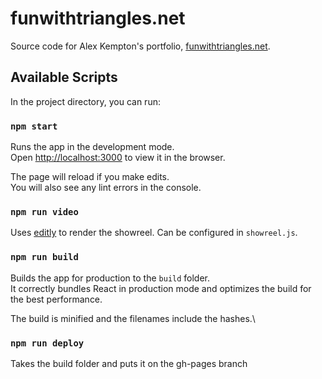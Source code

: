 # funwithtriangles.net

Source code for Alex Kempton's portfolio, [funwithtriangles.net](http://funwithtriangles.net).

## Available Scripts

In the project directory, you can run:

### `npm start`

Runs the app in the development mode.\
Open [http://localhost:3000](http://localhost:3000) to view it in the browser.

The page will reload if you make edits.\
You will also see any lint errors in the console.

### `npm run video`

Uses [editly](https://github.com/mifi/editly) to render the showreel. Can be configured in `showreel.js`.

### `npm run build`

Builds the app for production to the `build` folder.\
It correctly bundles React in production mode and optimizes the build for the best performance.

The build is minified and the filenames include the hashes.\

### `npm run deploy`

Takes the build folder and puts it on the gh-pages branch
